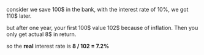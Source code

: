 consider we save 100$ in the bank, with the interest rate of 10%, we got 110$ later.

but after one year, your first 100$ value 102$ because of inflation. Then you only get actual 8$ in return.

so the **real** interest rate is **8 / 102 = 7.2%**